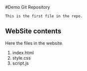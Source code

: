 #Demo  Git Repository

	This is the first file in the repo.

## WebSite contents
Here the files in the website

1. index.html
1. style.css
3. script.js
